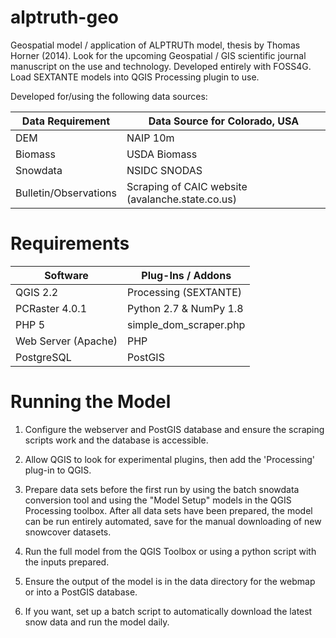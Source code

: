 alptruth-geo
==

Geospatial model / application of ALPTRUTh model, thesis by Thomas Horner (2014).
Look for the upcoming Geospatial / GIS scientific journal manuscript on the use and technology.
Developed entirely with FOSS4G.  Load SEXTANTE models into QGIS Processing plugin to use.

Developed for/using the following data sources:

| Data Requirement | Data Source for Colorado, USA |
-------------------|-------------------------------|
| DEM |  NAIP 10m
Biomass | USDA Biomass
Snowdata | NSIDC SNODAS
Bulletin/Observations | Scraping of CAIC website (avalanche.state.co.us)


Requirements
==

| Software | Plug-Ins / Addons |
|----------|---------|
| QGIS 2.2 | Processing (SEXTANTE) |
| PCRaster 4.0.1 | Python 2.7 & NumPy 1.8 |
| PHP 5 | simple_dom_scraper.php |
| Web Server (Apache) | PHP |
| PostgreSQL | PostGIS |

Running the Model
==

1) Configure the webserver and PostGIS database and ensure the scraping scripts work and the database is accessible.

2) Allow QGIS to look for experimental plugins, then add the 'Processing' plug-in to QGIS.

2) Prepare data sets before the first run by using the batch snowdata conversion tool and using the "Model Setup" models in the QGIS Processing toolbox.  After all data sets have been prepared, the model can be run entirely automated, save for the manual downloading of new snowcover datasets.

2) Run the full model from the QGIS Toolbox or using a python script with the inputs prepared.

3) Ensure the output of the model is in the data directory for the webmap or into a PostGIS database.

4) If you want, set up a batch script to automatically download the latest snow data and run the model daily.

